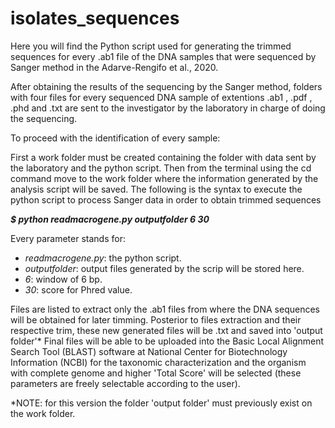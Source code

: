 # isolates_sequences
Here you will find the Python script used for generating the trimmed sequences for every .ab1 file of the DNA samples that were sequenced by Sanger method in the Adarve-Rengifo et al., 2020.

After obtaining the results of the sequencing by the Sanger method, folders with four files for every sequenced DNA sample of extentions .ab1 , .pdf , .phd and .txt are sent to the investigator by the laboratory in charge of doing the sequencing. 

To proceed with the identification of every sample:

First a work folder must be created containing the folder with data sent by the laboratory and the python script. Then from the terminal using the cd command move to the work folder where the information generated by the analysis script will be saved. The following is the syntax to execute the python script to process Sanger data in order to obtain trimmed sequences 

**_$ python readmacrogene.py outputfolder 6 30_** 

Every parameter stands for:

  * _readmacrogene.py_: the python script.
  * _outputfolder_: output files generated by the scrip will be stored here. 
  * _6_: window of 6 bp.
  * _30_: score for Phred value.
  
Files are listed to extract only the .ab1 files from where the DNA sequences will be obtained for later timming. Posterior to files extraction and their respective trim, these new generated files will be .txt and saved into 'output folder'* Final files will be able to be uploaded into the Basic Local Alignment Search Tool (BLAST) software at National Center for Biotechnology Information (NCBI) for the taxonomic characterization and the organism with complete genome and higher 'Total Score' will be selected (these parameters are freely selectable according to the user).

*NOTE: for this version the folder 'output folder' must previously exist on the work folder.
